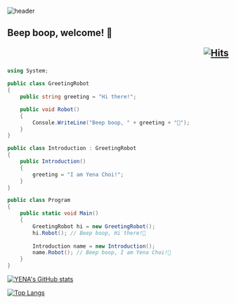 <!--Header-->
  ![header](https://capsule-render.vercel.app/api?type=waving&color=gradient&height=250&section=header&text=Beep%20boop,%20welcome!%20🤖)


## Beep boop, welcome! 🤖  <p align="right">[![Hits](https://hits.seeyoufarm.com/api/count/incr/badge.svg?url=https%3A%2F%2Fgithub.com%2Fiamyenachoi%2Fhit-counter&count_bg=%2379E5CB&title_bg=%23555555&icon=github.svg&icon_color=%23FEFEFE&title=hits&edge_flat=false)](https://hits.seeyoufarm.com)</p>

 
```csharp
using System;

public class GreetingRobot
{
    public string greeting = "Hi there!";

    public void Robot()
    {        
        Console.WriteLine("Beep boop, " + greeting + "🤖");
    }
}

public class Introduction : GreetingRobot
{
    public Introduction()
    {
        greeting = "I am Yena Choi!";
    }
}

public class Program
{
    public static void Main()
    {
        GreetingRobot hi = new GreetingRobot();
        hi.Robot(); // Beep boop, Hi there!🤖
        
        Introduction name = new Introduction();
        name.Robot(); // Beep boop, I am Yena Choi!🤖
    }
}
```

<!--
**iamyenachoi/iamyenachoi** is a ✨ _special_ ✨ repository because its `README.md` (this file) appears on your GitHub profile.

Here are some ideas to get you started:

- 🔭 I’m currently working on ...
- 🌱 I’m currently learning ...
- 👯 I’m looking to collaborate on ...
- 🤔 I’m looking for help with ...
- 💬 Ask me about ...
- 📫 How to reach me: ...
- 😄 Pronouns: ...
- ⚡ Fun fact: ...
-->

[![YENA's GitHub stats](https://github-readme-stats.vercel.app/api?username=iamyenachoi&show_icons=true&theme=catppuccin_mocha&count_private=true)](https://github.com/anuraghazra/github-readme-stats)

[![Top Langs](https://github-readme-stats.vercel.app/api/top-langs/?username=iamyenachoi)](https://github.com/anuraghazra/github-readme-stats)
